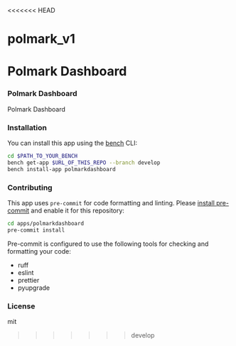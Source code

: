<<<<<<< HEAD
# polmark_v1
Polmark Dashboard
=======
### Polmark Dashboard

Polmark Dashboard

### Installation

You can install this app using the [bench](https://github.com/frappe/bench) CLI:

```bash
cd $PATH_TO_YOUR_BENCH
bench get-app $URL_OF_THIS_REPO --branch develop
bench install-app polmarkdashboard
```

### Contributing

This app uses `pre-commit` for code formatting and linting. Please [install pre-commit](https://pre-commit.com/#installation) and enable it for this repository:

```bash
cd apps/polmarkdashboard
pre-commit install
```

Pre-commit is configured to use the following tools for checking and formatting your code:

- ruff
- eslint
- prettier
- pyupgrade

### License

mit
>>>>>>> develop
